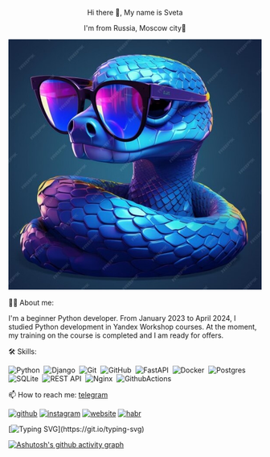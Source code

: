 <p align="center">Hi there 👋, My name is Sveta </p>
<p align="center">I'm from Russia, Moscow city💫 </p>
<p align="center"><img src="https://github.com/SvShatunova/SvShatunova/blob/main/assets/profile.jpg"  /></p>

👩‍💻 About me:

I'm a beginner Python developer. From January 2023 to April 2024, I studied Python development in Yandex Workshop courses. At the moment, my training on the course is completed and I am ready for offers.

🛠 Skills:

![Python](https://img.shields.io/badge/PYTHON-3776AB.svg?&style=flat&logo=python&logoColor=white)&nbsp;
![Django](https://img.shields.io/badge/DJANGO-1f6e4b.svg?&style=flat&logo=django&logoColor=white)&nbsp;
![Git](https://img.shields.io/badge/GIT-%23F05033.svg?&style=flat&logo=git&logoColor=white)&nbsp;
![GitHub](https://img.shields.io/badge/GITHUB-%23121011.svg?&style=flat&logo=github&logoColor=white)&nbsp;
![FastAPI](https://img.shields.io/badge/FASTAPI-18897b.svg?&style=flat&logo=fastapi&logoColor=white)&nbsp;
![Docker](https://img.shields.io/badge/DOCKER-2496ED.svg?&style=flat&logo=docker&logoColor=white)&nbsp;
![Postgres](https://img.shields.io/badge/POSTGRES-%23316192.svg?&style=flat&logo=postgresql&logoColor=white)&nbsp;
![SQLite](https://img.shields.io/badge/SQLITE-003B57.svg?&style=flat&logo=sqlite&logoColor=white)&nbsp;
![REST API](https://img.shields.io/badge/REST-02569B.svg?&style=flat&logo=rest&logoColor=white)&nbsp;
![Nginx](https://img.shields.io/badge/NGINX-269539.svg?&style=flat&logo=nginx&logoColor=white)&nbsp;
![GithubActions](https://img.shields.io/badge/GITHUB%20ACTIONS-2088FF.svg?&style=flat&logo=github-actions&logoColor=white)&nbsp;

📫 How to reach me: [telegram](https://t.me/ShatunovaSv)

[<img src='https://cdn.jsdelivr.net/npm/simple-icons@3.0.1/icons/github.svg' alt='github' height='40'>](https://github.com/https://github.com/SvShatunova)
[<img src='https://cdn.jsdelivr.net/npm/simple-icons@3.0.1/icons/instagram.svg' alt='instagram' height='40'>](https://www.instagram.com/sv.shatunova/)
[<img src='https://cdn.jsdelivr.net/npm/simple-icons@3.0.1/icons/icloud.svg' alt='website' height='40'>](svshatun0va@yandex.ru)
[<img src='https://cdn.jsdelivr.net/npm/simple-icons@3.0.1/icons/habr.svg' alt='habr' height='40'>](https://career.habr.com/svshatunova)  

[![Typing SVG](https://readme-typing-svg.herokuapp.com?color=%2336BCF7&lines=Это+сложно,+но...+очень+интересно!)](https://git.io/typing-svg)

[![Ashutosh's github activity graph](https://github-readme-activity-graph.vercel.app/graph?username=SvShatunova)](https://github.com/SvShatunova/github-readme-activity-graph)